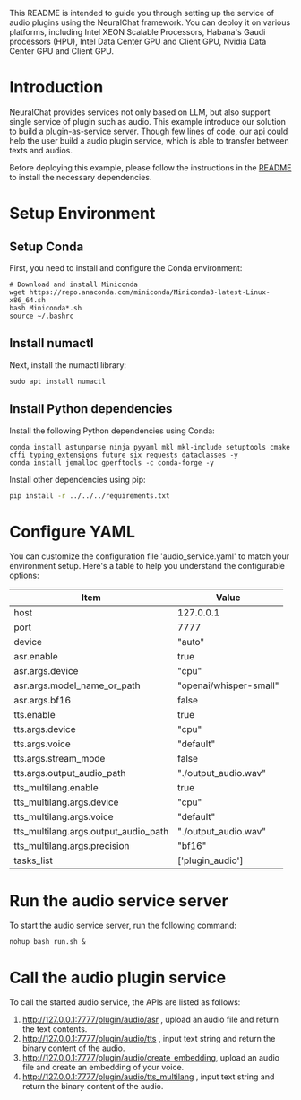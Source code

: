 
This README is intended to guide you through setting up the service of audio plugins using the NeuralChat framework. You can deploy it on various platforms, including Intel XEON Scalable Processors, Habana's Gaudi processors (HPU), Intel Data Center GPU and Client GPU, Nvidia Data Center GPU and Client GPU.

# Introduction
NeuralChat provides services not only based on LLM, but also support single service of plugin such as audio. This example introduce our solution to build a plugin-as-service server. Though few lines of code, our api could help the user build a audio plugin service, which is able to transfer between texts and audios.

Before deploying this example, please follow the instructions in the [README](../../README.md) to install the necessary dependencies.

# Setup Environment

## Setup Conda

First, you need to install and configure the Conda environment:

```shell
# Download and install Miniconda
wget https://repo.anaconda.com/miniconda/Miniconda3-latest-Linux-x86_64.sh
bash Miniconda*.sh
source ~/.bashrc
```

## Install numactl

Next, install the numactl library:

```shell
sudo apt install numactl
```

## Install Python dependencies

Install the following Python dependencies using Conda:

```shell
conda install astunparse ninja pyyaml mkl mkl-include setuptools cmake cffi typing_extensions future six requests dataclasses -y
conda install jemalloc gperftools -c conda-forge -y
```

Install other dependencies using pip:

```bash
pip install -r ../../../requirements.txt
```


# Configure YAML

You can customize the configuration file 'audio_service.yaml' to match your environment setup. Here's a table to help you understand the configurable options:

|  Item                                  | Value                                  |
| ---------------------------------------| ---------------------------------------|
| host                                   | 127.0.0.1                              |
| port                                   | 7777                                   |
| device                                 | "auto"                                 |
| asr.enable                             | true                                   |
| asr.args.device                        | "cpu"                                  |
| asr.args.model_name_or_path            | "openai/whisper-small"                 |
| asr.args.bf16                          | false                                  |
| tts.enable                             | true                                   |
| tts.args.device                        | "cpu"                                  |
| tts.args.voice                         | "default"                              |
| tts.args.stream_mode                   | false                                  |
| tts.args.output_audio_path             | "./output_audio.wav"                   |
| tts_multilang.enable                   | true                                   |
| tts_multilang.args.device              | "cpu"                                  |
| tts_multilang.args.voice               | "default"                              |
| tts_multilang.args.output_audio_path   | "./output_audio.wav"                   |
| tts_multilang.args.precision           | "bf16"                                 |
| tasks_list                             | ['plugin_audio']                       |


# Run the audio service server
To start the audio service server, run the following command:

```shell
nohup bash run.sh &
```

# Call the audio plugin service
To call the started audio service, the APIs are listed as follows:
1. http://127.0.0.1:7777/plugin/audio/asr , upload an audio file and return the text contents.
2. http://127.0.0.1:7777/plugin/audio/tts , input text string and return the binary content of the audio.
3. http://127.0.0.1:7777/plugin/audio/create_embedding, upload an audio file and create an embedding of your voice.
2. http://127.0.0.1:7777/plugin/audio/tts_multilang , input text string and return the binary content of the audio.